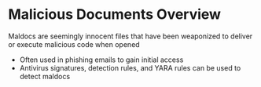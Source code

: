 # Malicious Documents Overview

Maldocs are seemingly innocent files that have been weaponized to deliver or execute malicious code when opened

* Often used in phishing emails to gain initial access
* Antivirus signatures, detection rules, and YARA rules can be used to detect maldocs
